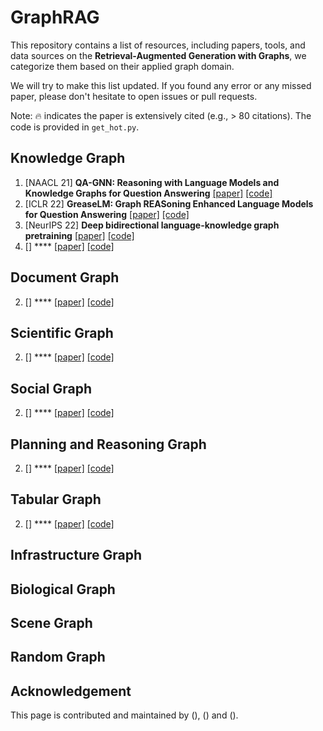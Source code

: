 # GraphRAG
 
 This repository contains a list of resources, including papers, tools, and data sources on the **Retrieval-Augmented Generation with Graphs**, we categorize them based on their applied graph domain.
 
 We will try to make this list updated. If you found any error or any missed paper, please don't hesitate to open issues or pull requests.
 
 Note: :fire: indicates the paper is extensively cited (e.g., > 80 citations). The code is provided in `get_hot.py`.

## Knowledge Graph
1. [NAACL 21] **QA-GNN: Reasoning with Language Models and Knowledge Graphs for Question Answering** [[paper]](https://arxiv.org/abs/2104.06378) [[code]](https://github.com/michiyasunaga/qagnn)
2. [ICLR 22] **GreaseLM: Graph REASoning Enhanced Language Models for Question Answering** [[paper]](https://arxiv.org/abs/2201.08860) [[code]](https://github.com/snap-stanford/GreaseLM)
3. [NeurIPS 22] **Deep bidirectional language-knowledge graph pretraining** [[paper]](https://arxiv.org/abs/2210.09338) [[code]](https://github.com/michiyasunaga/dragon)
4. [] **** [[paper]]() [[code]]()
   
## Document Graph
2. [] **** [[paper]]() [[code]]()

## Scientific Graph
2. [] **** [[paper]]() [[code]]()

## Social Graph
2. [] **** [[paper]]() [[code]]()

## Planning and Reasoning Graph
2. [] **** [[paper]]() [[code]]()

## Tabular Graph
2. [] **** [[paper]]() [[code]]()

## Infrastructure Graph

## Biological Graph

## Scene Graph

## Random Graph

 
 
 ## Acknowledgement
 
 This page is contributed and maintained by []()(), []()() and []()().
